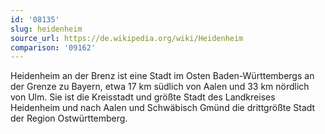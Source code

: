 ```yaml
---
id: '08135'
slug: heidenheim
source_url: https://de.wikipedia.org/wiki/Heidenheim
comparison: '09162'
---
```


Heidenheim an der Brenz ist eine Stadt im Osten Baden-Württembergs an der Grenze zu Bayern, etwa 17 km südlich von Aalen und 33 km nördlich von Ulm. Sie ist die Kreisstadt und größte Stadt des Landkreises Heidenheim und nach Aalen und Schwäbisch Gmünd die drittgrößte Stadt der Region Ostwürttemberg.
